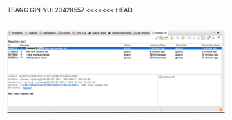 TSANG GIN-YUI
20428557
<<<<<<< HEAD

![My image](https://github.com/erikex123/comp3111-lab1-demo/blob/master/screenCapture%202018-09-13%20%E5%8D%88%E5%89%8D9.56.33.png)
=======

